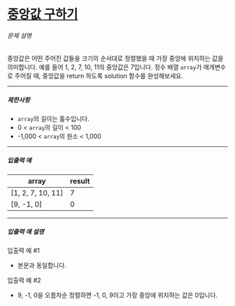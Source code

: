 # [중앙값 구하기](https://school.programmers.co.kr/learn/courses/30/lessons/120811)


###### 문제 설명


중앙값은 어떤 주어진 값들을 크기의 순서대로 정렬했을 때 가장 중앙에 위치하는 값을 의미합니다. 예를 들어 1, 2, 7, 10, 11의 중앙값은 7입니다. 정수 배열 `array`가 매개변수로 주어질 때, 중앙값을 return 하도록 solution 함수를 완성해보세요.




---


##### 제한사항


* `array`의 길이는 홀수입니다.
* 0 \< `array`의 길이 \< 100
* \-1,000 \< `array`의 원소 \< 1,000




---


##### 입출력 예




| array | result |
| --- | --- |
| \[1, 2, 7, 10, 11] | 7 |
| \[9, \-1, 0] | 0 |




---


##### 입출력 예 설명


입출력 예 \#1


* 본문과 동일합니다.


입출력 예 \#2


* 9, \-1, 0을 오름차순 정렬하면 \-1, 0, 9이고 가장 중앙에 위치하는 값은 0입니다.



